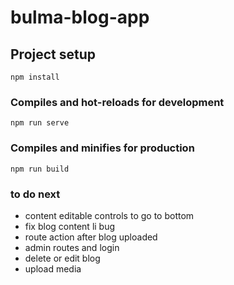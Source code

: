 # bulma-blog-app

## Project setup
```
npm install
```

### Compiles and hot-reloads for development
```
npm run serve
```

### Compiles and minifies for production
```
npm run build
```

### to do next

* content editable controls to go to bottom
* fix blog content li bug
* route action after blog uploaded
* admin routes and login
* delete or edit blog
* upload media